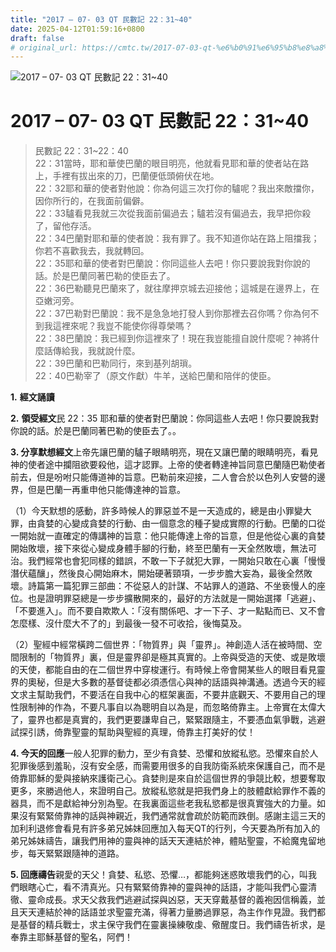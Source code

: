 ```yaml
---
title: "2017 – 07- 03 QT 民數記 22：31~40"
date: 2025-04-12T01:59:16+0800
draft: false
# original_url: https://cmtc.tw/2017-07-03-qt-%e6%b0%91%e6%95%b8%e8%a8%98-22%ef%bc%9a3140
---
```


![2017 – 07- 03 QT 民數記 22：31~40](/images/qt.jpg   "2017 – 07- 03 QT 民數記 22：31~40")

# 2017 – 07- 03 QT 民數記 22：31~40

> 民數記 22：31~22：40  
> 22：31當時，耶和華使巴蘭的眼目明亮，他就看見耶和華的使者站在路上，手裡有拔出來的刀，巴蘭便低頭俯伏在地。  
> 22：32耶和華的使者對他說：你為何這三次打你的驢呢？我出來敵擋你，因你所行的，在我面前偏僻。  
> 22：33驢看見我就三次從我面前偏過去；驢若沒有偏過去，我早把你殺了，留他存活。  
> 22：34巴蘭對耶和華的使者說：我有罪了。我不知道你站在路上阻擋我；你若不喜歡我去，我就轉回。  
> 22：35耶和華的使者對巴蘭說：你同這些人去吧！你只要說我對你說的話。於是巴蘭同著巴勒的使臣去了。  
> 22：36巴勒聽見巴蘭來了，就往摩押京城去迎接他；這城是在邊界上，在亞嫩河旁。  
> 22：37巴勒對巴蘭說：我不是急急地打發人到你那裡去召你嗎？你為何不到我這裡來呢？我豈不能使你得尊榮嗎？  
> 22：38巴蘭說：我已經到你這裡來了！現在我豈能擅自說什麼呢？神將什麼話傳給我，我就說什麼。  
> 22：39巴蘭和巴勒同行，來到基列胡瑣。  
> 22：40巴勒宰了（原文作獻）牛羊，送給巴蘭和陪伴的使臣。

**1.** **經文誦讀**

**2.** **領受經文**民 22：35 耶和華的使者對巴蘭說：你同這些人去吧！你只要說我對你說的話。於是巴蘭同著巴勒的使臣去了。。

**3. 分享默想經文**上帝先讓巴蘭的驢子眼睛明亮，現在又讓巴蘭的眼睛明亮，看見神的使者途中攔阻欲要殺他，這才認罪。上帝的使者轉達神旨同意巴蘭隨巴勒使者前去，但是吩咐只能傳道神的旨意。巴勒前來迎接，二人會合於以色列人安營的邊界，但是巴蘭一再重申他只能傳達神的旨意。

（1）今天默想的感動，許多時候人的罪惡並不是一天造成的，總是由小罪變大罪，由貪婪的心變成貪婪的行動、由一個意念的種子變成實際的行動。巴蘭的口從一開始就一直確定的傳講神的旨意：他只能傳達上帝的旨意，但是他從心裏的貪婪開始敗壞，接下來從心變成身體手腳的行動，終至巴蘭有一天全然敗壞，無法可治。我們經常也會犯同樣的錯誤，不敢一下子就犯大罪，一開始只敢在心裏「慢慢潛伏蘊釀」，然後良心開始麻木，開始硬著頸項，一步步膽大妄為，最後全然敗壞。詩篇第一篇犯罪三部曲：不從惡人的計謀、不站罪人的道路、不坐亵慢人的座位。也是證明罪惡總是一步步擴散開來的，最好的方法就是一開始選擇「逃避」、「不要進入」。而不要自欺欺人：「沒有關係吧、才一下子、才一點點而已、又不會怎麼樣、沒什麼大不了的」到最後一發不可收拾，後悔莫及。

（2）聖經中經常橫跨二個世界：「物質界」與「靈界」。神創造人活在被時間、空間限制的「物質界」裏，但是靈界卻是極其真實的。上帝與受造的天使、或是敗壞的天使，都能自由的在二個世界中穿梭運行。有時候上帝會開某些人的眼目看見靈界的奧秘，但是大多數的基督徒都必須憑信心與神的話語與神溝通。透過今天的經文求主幫助我們，不要活在自我中心的框架裏面，不要井底觀天、不要用自己的理性限制神的作為，不要凡事自以為聰明自以為是，而忽略倚靠主。上帝實在太偉大了，靈界也都是真實的，我們更要謙卑自己，緊緊跟隨主，不要憑血氣爭戰，逃避試探引誘，倚靠聖靈的幫助與聖經的真理，倚靠主打美好的仗！

**4. 今天的回應**一般人犯罪的動力，至少有貪婪、恐懼和放縱私慾。恐懼來自於人犯罪後感到羞恥，沒有安全感，而需要用很多的自我防衛系統來保護自己，而不是倚靠耶穌的愛與接納來護衛己心。貪婪則是來自於這個世界的爭競比較，想要奪取更多，來勝過他人，來證明自己。放縱私慾就是把我們身上的肢體獻給罪作不義的器具，而不是獻給神分別為聖。在我裏面這些老我私慾都是很真實強大的力量。如果沒有緊緊倚靠神的話與神親近，我們通常就會疏於防範而跌倒。感謝主這三天的加利利退修會看見有許多弟兄姊妹回應加入每天QT的行列，今天要為所有加入的弟兄姊妹禱告，讓我們用神的靈與神的話天天連結於神，體貼聖靈，不給魔鬼留地步，每天緊緊跟隨神的道路。

**5. 回應禱告**親愛的天父！貪婪、私慾、恐懼…，都能夠迷惑敗壞我們的心，叫我們眼瞎心亡，看不清真光。只有緊緊倚靠神的靈與神的話語，才能叫我們心靈清徹、靈命成長。求天父救我們逃避試探與凶惡，天天穿戴基督的義袍因信稱義，並且天天連結於神的話語並求聖靈充滿，得著力量勝過罪惡，為主作作見證。我們都是基督的精兵戰士，求主保守我們在靈裏操練敬虔、儆醒度日。我們禱告祈求，是奉靠主耶穌基督的聖名，阿們！